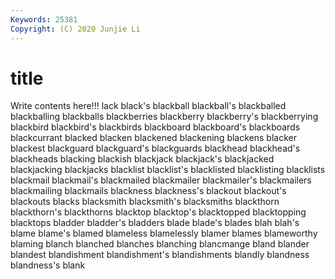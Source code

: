 ```yaml
---
Keywords: 25381
Copyright: (C) 2020 Junjie Li
---
```


# title

Write contents here!!!
lack 
black's 
blackball
blackball's 
blackballed 
blackballing 
blackballs 
blackberries 
blackberry 
blackberry's 
blackberrying 
blackbird 
blackbird's
blackbirds 
blackboard 
blackboard's 
blackboards 
blackcurrant 
blacked 
blacken 
blackened 
blackening 
blackens
blacker 
blackest 
blackguard 
blackguard's 
blackguards 
blackhead 
blackhead's 
blackheads 
blacking 
blackish
blackjack 
blackjack's 
blackjacked 
blackjacking 
blackjacks 
blacklist 
blacklist's 
blacklisted 
blacklisting 
blacklists
blackmail 
blackmail's 
blackmailed 
blackmailer 
blackmailer's 
blackmailers 
blackmailing 
blackmails 
blackness 
blackness's
blackout 
blackout's 
blackouts 
blacks 
blacksmith 
blacksmith's 
blacksmiths 
blackthorn 
blackthorn's 
blackthorns
blacktop 
blacktop's 
blacktopped 
blacktopping 
blacktops 
bladder 
bladder's 
bladders 
blade 
blade's
blades 
blah 
blah's 
blame 
blame's 
blamed 
blameless 
blamelessly 
blamer 
blames
blameworthy 
blaming 
blanch 
blanched 
blanches 
blanching 
blancmange 
bland 
blander 
blandest
blandishment 
blandishment's 
blandishments 
blandly 
blandness 
blandness's 
blank 
